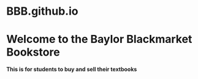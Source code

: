 # BBB.github.io
# Welcome to the Baylor Blackmarket Bookstore

**This is for students to buy and sell their textbooks**
